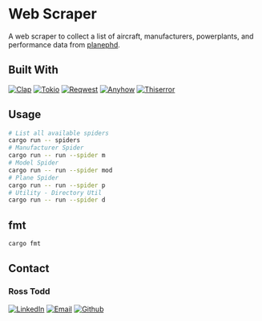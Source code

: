 # Web Scraper

A web scraper to collect a list of aircraft, manufacturers, powerplants, and performance data from [planephd](https://planephd.com/).

## Built With

[![Clap][Clap.rs]][clap_url]
[![Tokio][tokio_badge]][tokio_url]
[![Reqwest][reqwest_badge]][reqwest_url]
[![Anyhow][anyhow_badge]][anyhow_url]
[![Thiserror][thiserror_badge]][thiserror_url]

## Usage

```bash
# List all available spiders
cargo run -- spiders
# Manufacturer Spider
cargo run -- run --spider m
# Model Spider
cargo run -- run --spider mod
# Plane Spider
cargo run -- run --spider p
# Utility - Directory Util
cargo run -- run --spider d
```

## fmt

```bash
cargo fmt
```

<!-- CONTACT -->
## Contact

### Ross Todd

<!-- PROJECT SHIELDS -->
[![LinkedIn][linkedin-shield]][linkedin-url]
[![Email][email-shield]][email-url]
[![Github][github-shield]][github-url]

<!-- MARKDOWN LINKS & IMAGES -->
<!-- DEPENDENCIES SHIELDS -->
[clap_url]: hhttps://crates.io/tokio
[Clap.rs]: https://img.shields.io/docsrs/clap/3.1?style=flat-square&label=Clap

[tokio_url]: https://crates.io/tokio
[tokio_badge]: https://img.shields.io/docsrs/tokio?style=flat-square&label=Tokio
[reqwest_url]: https://crates.io/reqwest
[reqwest_badge]: https://img.shields.io/docsrs/reqwest?style=flat-square&label=Reqwest
[anyhow_badge]: https://img.shields.io/docsrs/anyhow?style=flat-square&label=anyhow
[anyhow_url]: https://crates.io/docsrs/anyhow
[thiserror_url]: https://crates.io/docsrs/thiserror
[thiserror_badge]: https://img.shields.io/docsrs/thiserror?style=flat-square&label=thiserror

<!-- PROJECT SHIELDS -->
[linkedin-url]: https://linkedin.com/in/rsstdd
[linkedin-shield]: https://img.shields.io/badge/-LinkedIn-black.svg?style=for-the-badge&logo=linkedin&colorB=555
[email-url]: rssmtdd@gmail.com
[email-shield]: https://img.shields.io/badge/gmail-black.svg?style=for-the-badge&logo=gmail&colorB=555
[github-url]: github.com/rsstdd
[github-shield]: https://img.shields.io/github/license/rsstdd/plane-scraper?style=for-the-badge&logo=github&colorB=555&label=Plane%20Scraper
